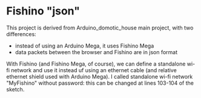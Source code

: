 # Fishino "json"

This project is derived from Arduino_domotic_house main project, with two differences:
- instead of using an Arduino Mega, it uses Fishino Mega
- data packets between the browser and Fishino are in json format

With Fishino (and Fishino Mega, of course), we can define a standalone wi-fi network and use it instead uf using an ethernet cable (and relative ethernet shield used with Arduino Mega).
I called standalone wi-fi network "MyFishino" without password: this can be changed at lines 103-104 of the sketch.

